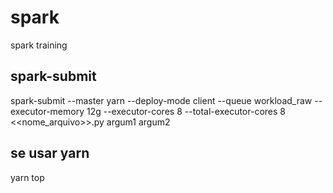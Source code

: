 # spark
spark training


spark-submit
------------

spark-submit --master yarn --deploy-mode client --queue workload_raw --executor-memory 12g --executor-cores 8 --total-executor-cores 8 <<nome_arquivo>>.py argum1 argum2



se usar yarn 
------------
yarn top
